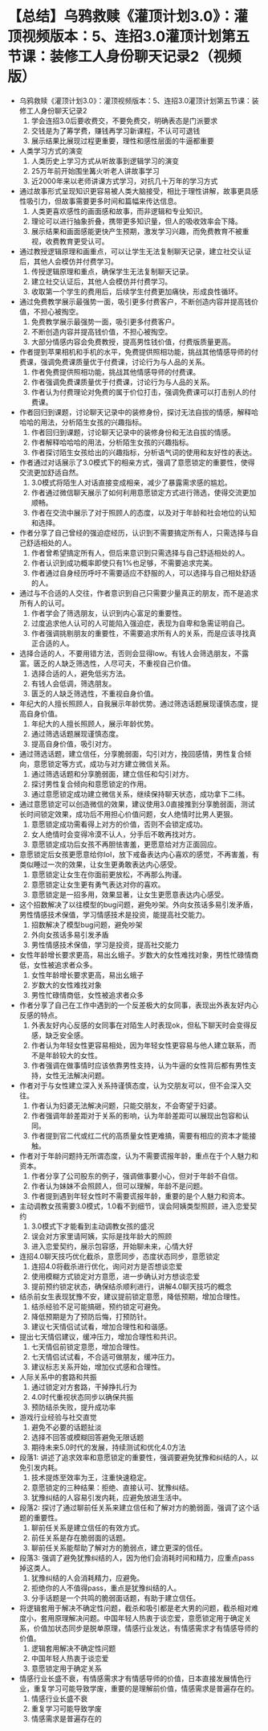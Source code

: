 # 【总结】乌鸦救赎《灌顶计划3.0》：灌顶视频版本：5、连招3.0灌顶计划第五节课：装修工人身份聊天记录2（视频版）

-   乌鸦救赎《灌顶计划3.0》：灌顶视频版本：5、连招3.0灌顶计划第五节课：装修工人身份聊天记录2
    1.  学会连招3.0后要收费交，不要免费交，明确表态是门派要求
    2.  交钱是为了筹学费，赚钱再学习新课程，不认可可退钱
    3.  展示结果比展现过程更重要，理性和感性层面的牛逼都重要
-   人类学习方式的演变
    1.  人类历史上学习方式从听故事到逻辑学习的演变
    2.  25万年前开始围坐篝火听老人讲故事学习
    3.  近2000年来以老师讲课方式学习，对抗几十万年的学习方式
-   通过故事形式呈现知识更容易被人类大脑接受，相比于理性讲解，故事更具感性吸引力，但故事需要更多时间和篇幅来传达信息。
    1.  人类更喜欢感性的画面感和故事，而非逻辑和专业知识。
    2.  理论可以进行抽象折叠，携带更多知识量，但人的吸收效率会下降。
    3.  展示结果和画面感能更快产生预期，激发学习兴趣，而免费教育不被重视，收费教育更受认可。
-   通过教授逻辑原理和画重点，可以让学生无法复制聊天记录，建立社交认证后，其他人会模仿并付费学习。
    1.  传授逻辑原理和重点，确保学生无法复制聊天记录。
    2.  建立社交认证后，其他人会模仿并付费学习。
    3.  收取第一个学生的费用后，后续学生付费更加痛快，形成良性循环。
-   通过免费教学展示最强势一面，吸引更多付费客户，不断创造内容并提高钱价值，不担心被掏空。
    1.  免费教学展示最强势一面，吸引更多付费客户。
    2.  不断创造内容并提高钱价值，不担心被掏空。
    3.  大部分情感内容会免费教授，提高男性钱价值，付费版质量更高。
-   作者提到苹果相机和手机的水平，免费提供照相功能，挑战其他情感导师的付费课，强调免费课质量优于付费课，讨论行为与人品的关系。
    1.  作者免费提供照相功能，挑战其他情感导师的付费课。
    2.  作者强调免费课质量优于付费课，讨论行为与人品的关系。
    3.  作者认为付费理论对免费的属于价位打击，强调免费课可以打击别人的付费课。
-   作者回归到课题，讨论聊天记录中的装修身份，探讨无法自拔的情感，解释哈哈哈的用法，分析陌生女孩的兴趣指标。
    1.  作者回归到课题，讨论聊天记录中的装修身份和无法自拔的情感。
    2.  作者解释哈哈哈的用法，分析陌生女孩的兴趣指标。
    3.  作者探讨陌生女孩给出的兴趣指标，分析语气词的使用和友好性的表达。
-   作者通过对话展示了3.0模式下的相亲方式，强调了意愿锁定的重要性，使得交流更加舒适自然。
    1.  3.0模式将陌生人对话直接变成相亲，减少了暴露需求感的尴尬。
    2.  作者通过微信聊天展示了如何利用意愿锁定方式进行筛选，使得交流更加顺畅。
    3.  作者在交流中展示了对于照顾人的态度，以及对于年龄和社会地位的认知和选择。
-   作者分享了自己曾经的强迫症经历，认识到不需要搞定所有人，只需选择与自己舒适相处的人。
    1.  作者曾希望搞定所有人，但后来意识到只需选择与自己舒适相处的人。
    2.  作者认识到成功概率即使只有1%也足够，不需要追求完美。
    3.  作者通过自身经历呼吁不需要适应不舒服的人，可以选择与自己相处舒适的人。
-   通过与不合适的人交往，作者意识到自己只需要少量真正的朋友，而不是追求所有人的认可。
    1.  作者学会了筛选朋友，认识到内心富足的重要性。
    2.  过度追求他人认可的人可能陷入强迫症，表现为自卑和急需证明自己。
    3.  作者强调挑剔朋友的重要性，不需要追求所有人的关系，而是应该寻找真正合适的人。
-   选择合适的人，不要用错方法，否则会显得low。有钱人会筛选朋友，不露富。匮乏的人缺乏筛选性，人尽可夫，不重视自己价值。
    1.  选择合适的人，避免低劣方法。
    2.  有钱人会低调，筛选朋友。
    3.  匮乏的人缺乏筛选性，不重视自身价值。
-   年纪大的人擅长照顾人，自我展示年龄优势。通过筛选话题展现谨慎态度，提高自身价值。
    1.  年纪大的人擅长照顾人，展示年龄优势。
    2.  通过筛选话题展现谨慎态度。
    3.  提高自身价值，吸引对方。
-   通过筛选话题，建立信任，分享脆弱面，勾引对方，挽回感情，男性复合倾向，意愿锁定等方式，成功与对方建立微信关系。
    1.  通过筛选话题和分享脆弱面，建立信任和勾引对方。
    2.  探讨男性复合倾向和意愿锁定的作用。
    3.  通过意愿锁定成功建立微信关系，继续保持聊天状态，成功拿下二纬。
-   通过意愿锁定可以创造微信的效果，建议使用3.0直接推到分享脆弱面，测试长时间锁定效果，成功后不用担心价值问题，女人绝情时比男人更狠。
    1.  意愿锁定成功需看得上对方的价值，否则不会锁定成功。
    2.  女人绝情时会变得冷漠不认人，分手后不敢再找对方。
    3.  意愿锁定成功后女孩不再胆怯害羞，更愿意给对方正面回应。
-   意愿锁定后女孩更愿意给你IoI，放下戒备表达内心喜欢的感觉，不再害羞，有类似睡过一次的效果，让女生更勇敢表达内心感受。
    1.  意愿锁定让女生在你面前更放松，不再那么拘谨。
    2.  意愿锁定让女生更有勇气表达对你的喜欢。
    3.  意愿锁定是一招多用，效果显著，让女生更愿意表达内心感受。
-   这个招数解决了以往模型的bug问题，避免吵架。外向女孩话多易引发矛盾，男性情感技术保值，学习情感技术是投资，能提高社交能力。
    1.  招数解决了模型bug问题，避免吵架
    2.  外向女孩话多易引发矛盾
    3.  男性情感技术保值，学习是投资，提高社交能力
-   女性年龄增长要求更高，易出幺蛾子。岁数大的女性难找对象，男性忙碌情商低，女性被追求者众多。
    1.  女性年龄增长要求更高，易出幺蛾子
    2.  岁数大的女性难找对象
    3.  男性忙碌情商低，女性被追求者众多
-   作者分享了自己在工作中遇到的一个反差极大的女同事，表现出外表友好内心反感的特点。
    1.  外表友好内心反感的女同事在对陌生人时表现ok，但私下聊天时会变得反感，缺乏安全感。
    2.  作者认为年轻女性更容易相处，因为年轻女性更容易与他人建立联系，而不是年龄较大的女性。
    3.  作者强调在做事情时应该依靠男性支持，认为牛逼的女性背后都有男性支持，女性无法解决问题。
-   作者对于与女性建立深入关系持谨慎态度，认为交朋友可以，但不会深入交往。
    1.  作者认为妇婆无法解决问题，只能交朋友，不会寄望于妇婆。
    2.  作者强调年龄差距对于关系的影响，认为年龄差距可以展现出包容和认同。
    3.  作者提到官二代或红二代的高质量女性更难搞，需要有相应的资本才能接触。
-   作者对于年龄问题持无所谓态度，认为不需要谎报年龄，重点在于个人魅力和资本。
    1.  作者分享了公司股东的例子，强调做事要小心，但对于年龄不自信。
    2.  作者认为妹妹不会照顾人，但可以理解，年龄不是问题。
    3.  作者提到遇到年轻女性时不需要谎报年龄，重要的是个人魅力和资本。
-   主动调教女孩需要3.0模式，1.0看不到细节，误会阿姨类型照顾，进入恋爱契约
    1.  3.0模式下才能看到主动调教女孩的盛况
    2.  误会对方家里请阿姨，实际是找年龄大的照顾
    3.  进入恋爱契约，展示包容感，开始聊未来，心情大好
-   连招4.0聊天技巧优化截杀，意愿同步，态度状态同步，意愿锁定
    1.  连招4.0将截杀进行优化，询问对方是否想谈恋爱
    2.  使用模糊方式锁定对方意愿，进一步确认对方想谈恋爱
    3.  提前预约锁定状态，确保结杀顺利进行，讲解4.0聊天技巧的概念
-   结杀前女生表现犹豫不安，建议提前锁定意愿，降低预期，增加合理性。
    1.  结杀经验不足可能搞砸，预约锁定可避免。
    2.  降低预期是为了预防后悔，打预防针。
    3.  建议七天情侣试试看，增加合理性和和谐感。
-   提出七天情侣建议，缓冲压力，增加合理性和共识。
    1.  七天情侣前锁定意愿，增加合理性。
    2.  七天情侣试试看，不合适可做朋友，缓冲压力。
    3.  建议标志关系开始，增加仪式感和合理性。
-   人际关系中的套路和共振
    1.  通过锁定对方套路，干掉挣扎行为
    2.  4.0时代重视状态同步以确保共振
    3.  预防结杀失败，提升成功率
-   游戏行业经验与社交直觉
    1.  避免不必要的话题扯淡
    2.  选择不回答或模糊回答避免无限话题
    3.  期待未来5.0时代的发展，持续测试和优化4.0方法
-   段落1: 讲述了追求效率和意愿锁定的重要性，强调要避免犹豫和纠结的人，以免引发内耗。
    1.  技术提炼至效率为王，注重快速稳定。
    2.  意愿锁定的三种结果：拒绝、直接认可、犹豫纠结。
    3.  犹豫纠结的人容易引发内耗，应避免放进生活中。
-   段落2: 探讨了通过聊前任关系来建立信任和了解对方的脆弱面，强调了这个话题的重要性。
    1.  聊前任关系是建立信任的有效方式。
    2.  前任关系是存在脆弱面的话题。
    3.  聊前任关系能帮助了解对方的脆弱点，建立更深的信任。
-   段落3: 强调了避免犹豫纠结的人，因为他们会消耗时间和精力，应重点pass掉这类人。
    1.  犹豫纠结的人会消耗精力，应避免。
    2.  拒绝你的人不值得pass，重点是犹豫纠结的人。
    3.  分手话题是一个共鸣的脆弱面话题，有助于建立信任。
-   将逻辑套用于解决不确定性问题，截杀和吸引都是老大男的问题，截杀相对难度小，套用原理解决问题。中国年轻人热衷于谈恋爱，意愿锁定用于确定关系，价值加状态同步是脱单原理，情感行业发达，有情感需求才有情感导师的价值。
    1.  逻辑套用解决不确定性问题
    2.  中国年轻人热衷于谈恋爱
    3.  意愿锁定用于确定关系
-   情感行业长盛不衰，有情感需求才有情感导师的价值，日本直接发展情色行业，重复学习可能导致学废，重要的是理解前价值，情感需求是普遍存在的。
    1.  情感行业长盛不衰
    2.  重复学习可能导致学废
    3.  情感需求是普遍存在的